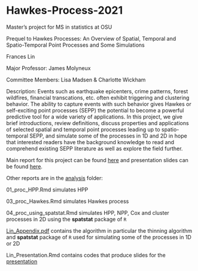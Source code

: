 # Hawkes-Process-2021

Master’s project for MS in statistics at OSU

Prequel to Hawkes Processes: An Overview of Spatial, Temporal and Spatio-Temporal Point Processes and Some Simulations

Frances Lin

Major Professor: James Molyneux

Committee Members: Lisa Madsen & Charlotte Wickham

Description: Events such as earthquake epicenters, crime patterns, forest wildfires, financial transcations, etc. often exhibit triggering and clustering behavior. The ability to capture events with such behavior gives Hawkes or self-exciting point processes (SEPP) the potential to become a powerful predictive tool for a wide variety of applications. In this project, we give brief introductions, review definitions, discuss properties and applications of selected spatial and temporal point processes leading up to spatio-temporal SEPP, and simulate some of the processes in 1D and 2D in hope that interested readers have the background knowledge to read and comprehend existing SEPP literature as well as explore the field further.

Main report for this project can be found [here](https://github.com/franceslinyc/Hawkes-Process-2021/blob/main/analysis/Lin_Masters_Project.pdf) and presentation slides can be found [here](https://github.com/franceslinyc/Hawkes-Process-2021/blob/main/analysis/Lin_Masters_Presentation.pdf). 

Other reports are in the [analysis](https://github.com/franceslinyc/Hawkes-Process-2021/tree/main/analysis) folder:  

01_proc_HPP.Rmd simulates HPP

03_proc_Hawkes.Rmd simulates Hawkes process

04_proc_using_spatstat.Rmd simulates HPP, NPP, Cox and cluster processes in 2D using the **spatstat** package of `R`

[Lin_Appendix.pdf](https://github.com/franceslinyc/Hawkes-Process-2021/blob/main/analysis/Lin_Appendix.pdf) contains the algorithm in particular the thinning algorithm and **spatstat** package of `R` used for simulating some of the processes in 1D or 2D

Lin_Presentation.Rmd contains codes that produce slides for the [presentation](https://github.com/franceslinyc/Hawkes-Process-2021/blob/main/analysis/Lin_Masters_Presentation.pdf)

